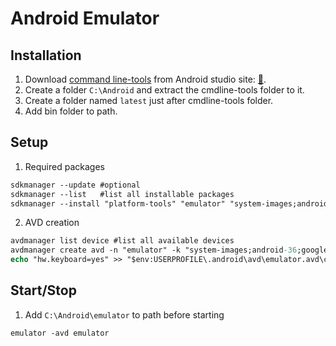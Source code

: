 # Android Emulator

## Installation
1. Download [command line-tools](https://developer.android.com/studio#command-tools) from Android studio site: [🔗](https://developer.android.com/studio#:~:text=Command%20line%20tools%20only).
2. Create a folder `C:\Android` and extract the cmdline-tools folder to it.
3. Create a folder named `latest` just after cmdline-tools folder.
4. Add bin folder to path.

## Setup
1. Required packages
```ps
sdkmanager --update #optional
sdkmanager --list   #list all installable packages
sdkmanager --install "platform-tools" "emulator" "system-images;android-36;google_apis_playstore;x86_64"
```
2. AVD creation
```ps
avdmanager list device #list all available devices
avdmanager create avd -n "emulator" -k "system-images;android-36;google_apis_playstore;x86_64" -d "pixel_9_pro"
echo "hw.keyboard=yes" >> "$env:USERPROFILE\.android\avd\emulator.avd\config.ini"
```

## Start/Stop
1. Add `C:\Android\emulator` to path before starting
```ps
emulator -avd emulator
```